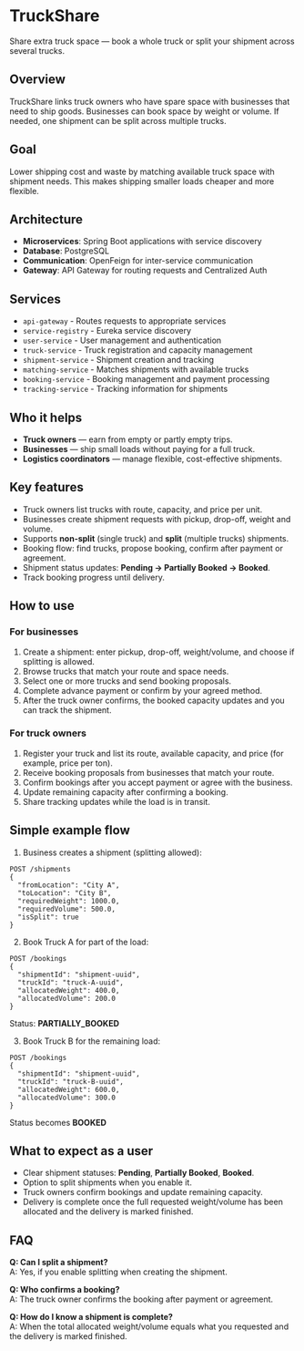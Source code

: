 # TruckShare

Share extra truck space — book a whole truck or split your shipment across several trucks.

## Overview
TruckShare links truck owners who have spare space with businesses that need to ship goods. Businesses can book space by weight or volume. If needed, one shipment can be split across multiple trucks.

## Goal
Lower shipping cost and waste by matching available truck space with shipment needs. This makes shipping smaller loads cheaper and more flexible.

## Architecture

- **Microservices**: Spring Boot applications with service discovery
- **Database**: PostgreSQL
- **Communication**: OpenFeign for inter-service communication
- **Gateway**: API Gateway for routing requests and Centralized Auth

## Services

- `api-gateway` - Routes requests to appropriate services
- `service-registry` - Eureka service discovery
- `user-service` - User management and authentication
- `truck-service` - Truck registration and capacity management
- `shipment-service` - Shipment creation and tracking
- `matching-service` - Matches shipments with available trucks
- `booking-service` - Booking management and payment processing
- `tracking-service` - Tracking information for shipments

## Who it helps
- **Truck owners** — earn from empty or partly empty trips.
- **Businesses** — ship small loads without paying for a full truck.
- **Logistics coordinators** — manage flexible, cost-effective shipments.

## Key features
- Truck owners list trucks with route, capacity, and price per unit.
- Businesses create shipment requests with pickup, drop-off, weight and volume.
- Supports **non-split** (single truck) and **split** (multiple trucks) shipments.
- Booking flow: find trucks, propose booking, confirm after payment or agreement.
- Shipment status updates: **Pending → Partially Booked → Booked**.
- Track booking progress until delivery.

## How to use

### For businesses
1. Create a shipment: enter pickup, drop-off, weight/volume, and choose if splitting is allowed.  
2. Browse trucks that match your route and space needs.  
3. Select one or more trucks and send booking proposals.  
4. Complete advance payment or confirm by your agreed method.  
5. After the truck owner confirms, the booked capacity updates and you can track the shipment.

### For truck owners
1. Register your truck and list its route, available capacity, and price (for example, price per ton).  
2. Receive booking proposals from businesses that match your route.  
3. Confirm bookings after you accept payment or agree with the business.  
4. Update remaining capacity after confirming a booking.  
5. Share tracking updates while the load is in transit.

## Simple example flow

1. Business creates a shipment (splitting allowed):
```
POST /shipments
{
  "fromLocation": "City A",
  "toLocation": "City B",
  "requiredWeight": 1000.0,
  "requiredVolume": 500.0,
  "isSplit": true
}
```

2. Book Truck A for part of the load:
```
POST /bookings
{
  "shipmentId": "shipment-uuid",
  "truckId": "truck-A-uuid",
  "allocatedWeight": 400.0,
  "allocatedVolume": 200.0
}
```
Status: **PARTIALLY_BOOKED**

3. Book Truck B for the remaining load:
```
POST /bookings
{
  "shipmentId": "shipment-uuid",
  "truckId": "truck-B-uuid",
  "allocatedWeight": 600.0,
  "allocatedVolume": 300.0
}
```
Status becomes **BOOKED**

## What to expect as a user
- Clear shipment statuses: **Pending**, **Partially Booked**, **Booked**.  
- Option to split shipments when you enable it.  
- Truck owners confirm bookings and update remaining capacity.  
- Delivery is complete once the full requested weight/volume has been allocated and the delivery is marked finished.

## FAQ
**Q: Can I split a shipment?**  
A: Yes, if you enable splitting when creating the shipment.

**Q: Who confirms a booking?**  
A: The truck owner confirms the booking after payment or agreement.

**Q: How do I know a shipment is complete?**  
A: When the total allocated weight/volume equals what you requested and the delivery is marked finished.

<!-- ## Support
For help, contact your platform administrator or support channel (provide contact details here). -->
